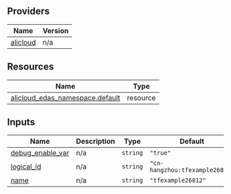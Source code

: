 <!-- BEGIN_TF_DOCS -->
## Providers

| Name | Version |
|------|---------|
| <a name="provider_alicloud"></a> [alicloud](#provider\_alicloud) | n/a |

## Resources

| Name | Type |
|------|------|
| [alicloud_edas_namespace.default](https://registry.terraform.io/providers/hashicorp/alicloud/latest/docs/resources/edas_namespace) | resource |

## Inputs

| Name | Description | Type | Default | Required |
|------|-------------|------|---------|:--------:|
| <a name="input_debug_enable_var"></a> [debug\_enable\_var](#input\_debug\_enable\_var) | n/a | `string` | `"true"` | no |
| <a name="input_logical_id"></a> [logical\_id](#input\_logical\_id) | n/a | `string` | `"cn-hangzhou:tfexample26812"` | no |
| <a name="input_name"></a> [name](#input\_name) | n/a | `string` | `"tfexample26812"` | no |
<!-- END_TF_DOCS -->    